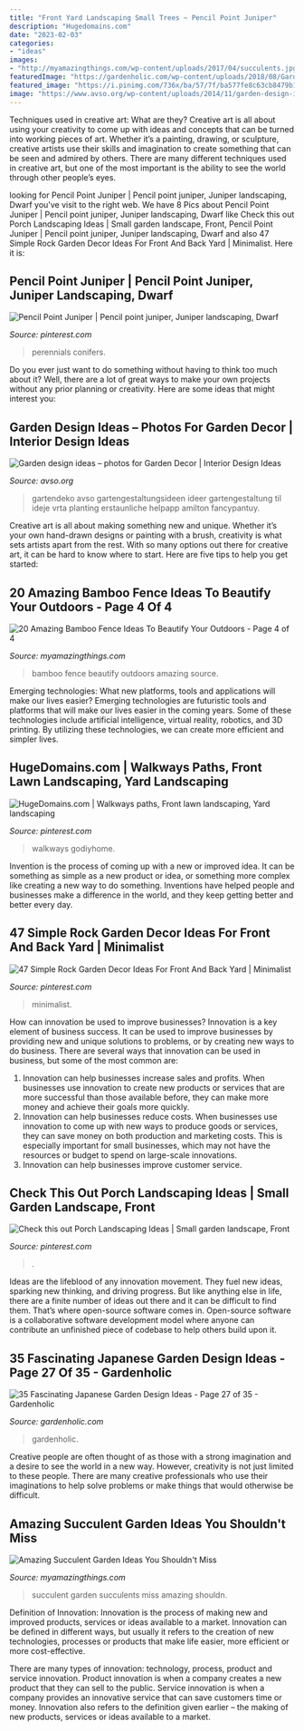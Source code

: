 ```yaml
---
title: "Front Yard Landscaping Small Trees ~ Pencil Point Juniper"
description: "Hugedomains.com"
date: "2023-02-03"
categories:
- "ideas"
images:
- "http://myamazingthings.com/wp-content/uploads/2017/04/succulents.jpg"
featuredImage: "https://gardenholic.com/wp-content/uploads/2018/08/Garden-27.jpg"
featured_image: "https://i.pinimg.com/736x/ba/57/7f/ba577fe8c63cb8479b1fec987a9a4beb.jpg"
image: "https://www.avso.org/wp-content/uploads/2014/11/garden-design-ideas-photos-for-garden-decor-1415699180.jpg"
---
```



Techniques used in creative art: What are they?
Creative art is all about using your creativity to come up with ideas and concepts that can be turned into working pieces of art. Whether it’s a painting, drawing, or sculpture, creative artists use their skills and imagination to create something that can be seen and admired by others. There are many different techniques used in creative art, but one of the most important is the ability to see the world through other people’s eyes.

	

		
looking for Pencil Point Juniper | Pencil point juniper, Juniper landscaping, Dwarf you've visit to the right web. We have 8 Pics about Pencil Point Juniper | Pencil point juniper, Juniper landscaping, Dwarf like Check this out Porch Landscaping Ideas | Small garden landscape, Front, Pencil Point Juniper | Pencil point juniper, Juniper landscaping, Dwarf and also 47 Simple Rock Garden Decor Ideas For Front And Back Yard | Minimalist. Here it is:
		
    
## Pencil Point Juniper | Pencil Point Juniper, Juniper Landscaping, Dwarf

<img loading=lazy src="https://i.pinimg.com/736x/76/e4/c1/76e4c11a23cbe510b764570338ed0011.jpg" onerror="this.onerror=null;this.src='https://tse3.mm.bing.net/th?id=OIP.h6pqoE4YiDcsRZFDfqiLHQHaLT&amp;pid=15.1';" alt="Pencil Point Juniper | Pencil point juniper, Juniper landscaping, Dwarf">

_Source: pinterest.com_

>perennials conifers. 

	

Do you ever just want to do something without having to think too much about it? Well, there are a lot of great ways to make your own projects without any prior planning or creativity. Here are some ideas that might interest you: 

    
## Garden Design Ideas – Photos For Garden Decor | Interior Design Ideas

<img loading=lazy src="https://www.avso.org/wp-content/uploads/2014/11/garden-design-ideas-photos-for-garden-decor-1415699180.jpg" onerror="this.onerror=null;this.src='https://tse4.mm.bing.net/th?id=OIP.0lhPYSelw8ca63hxsNxl4AHaLG&amp;pid=15.1';" alt="Garden design ideas – photos for Garden Decor | Interior Design Ideas">

_Source: avso.org_

>gartendeko avso gartengestaltungsideen ideer gartengestaltung til ideje vrta planting erstaunliche helpapp amilton fancypantuy. 

	

Creative art is all about making something new and unique. Whether it’s your own hand-drawn designs or painting with a brush, creativity is what sets artists apart from the rest. With so many options out there for creative art, it can be hard to know where to start. Here are five tips to help you get started: 

    
## 20 Amazing Bamboo Fence Ideas To Beautify Your Outdoors - Page 4 Of 4

<img loading=lazy src="http://myamazingthings.com/wp-content/uploads/2016/11/fence-bamboo.jpg" onerror="this.onerror=null;this.src='https://tse1.mm.bing.net/th?id=OIP.5nJvmEkJADLz7thYCgNOwwHaE8&amp;pid=15.1';" alt="20 Amazing Bamboo Fence Ideas To Beautify Your Outdoors - Page 4 of 4">

_Source: myamazingthings.com_

>bamboo fence beautify outdoors amazing source. 

	

Emerging technologies: What new platforms, tools and applications will make our lives easier?
Emerging technologies are futuristic tools and platforms that will make our lives easier in the coming years. Some of these technologies include artificial intelligence, virtual reality, robotics, and 3D printing. By utilizing these technologies, we can create more efficient and simpler lives.

    
## HugeDomains.com | Walkways Paths, Front Lawn Landscaping, Yard Landscaping

<img loading=lazy src="https://i.pinimg.com/736x/4a/b2/a4/4ab2a448229d90d3e117c1bef5c77026.jpg" onerror="this.onerror=null;this.src='https://tse1.mm.bing.net/th?id=OIP.bfYaDfgEfN2f0-G6MaLMtgHaKt&amp;pid=15.1';" alt="HugeDomains.com | Walkways paths, Front lawn landscaping, Yard landscaping">

_Source: pinterest.com_

>walkways godiyhome. 

	

Invention is the process of coming up with a new or improved idea. It can be something as simple as a new product or idea, or something more complex like creating a new way to do something. Inventions have helped people and businesses make a difference in the world, and they keep getting better and better every day.

    
## 47 Simple Rock Garden Decor Ideas For Front And Back Yard | Minimalist

<img loading=lazy src="https://i.pinimg.com/736x/ba/57/7f/ba577fe8c63cb8479b1fec987a9a4beb.jpg" onerror="this.onerror=null;this.src='https://tse1.mm.bing.net/th?id=OIP.0EQfSvbHBfU91Yy9L-d6nAHaI9&amp;pid=15.1';" alt="47 Simple Rock Garden Decor Ideas For Front And Back Yard | Minimalist">

_Source: pinterest.com_

>minimalist. 

	

How can innovation be used to improve businesses?
Innovation is a key element of business success. It can be used to improve businesses by providing new and unique solutions to problems, or by creating new ways to do business. There are several ways that innovation can be used in business, but some of the most common are: 
1. Innovation can help businesses increase sales and profits. When businesses use innovation to create new products or services that are more successful than those available before, they can make more money and achieve their goals more quickly.
2. Innovation can help businesses reduce costs. When businesses use innovation to come up with new ways to produce goods or services, they can save money on both production and marketing costs. This is especially important for small businesses, which may not have the resources or budget to spend on large-scale innovations. 
3. Innovation can help businesses improve customer service.

    
## Check This Out Porch Landscaping Ideas | Small Garden Landscape, Front

<img loading=lazy src="https://i.pinimg.com/736x/e8/33/2f/e8332fd438d6a96fe3393fdc34385893.jpg" onerror="this.onerror=null;this.src='https://tse3.mm.bing.net/th?id=OIP.faMDou5Ui8NSH_435IrZlQHaJ3&amp;pid=15.1';" alt="Check this out Porch Landscaping Ideas | Small garden landscape, Front">

_Source: pinterest.com_

>. 

	

Ideas are the lifeblood of any innovation movement. They fuel new ideas, sparking new thinking, and driving progress. But like anything else in life, there are a finite number of ideas out there and it can be difficult to find them. That’s where open-source software comes in. Open-source software is a collaborative software development model where anyone can contribute an unfinished piece of codebase to help others build upon it.

    
## 35 Fascinating Japanese Garden Design Ideas - Page 27 Of 35 - Gardenholic

<img loading=lazy src="https://gardenholic.com/wp-content/uploads/2018/08/Garden-27.jpg" onerror="this.onerror=null;this.src='https://tse1.mm.bing.net/th?id=OIP.taRBfOa1-9LnJSNcgf0CNgHaLI&amp;pid=15.1';" alt="35 Fascinating Japanese Garden Design Ideas - Page 27 of 35 - Gardenholic">

_Source: gardenholic.com_

>gardenholic. 

	

Creative people are often thought of as those with a strong imagination and a desire to see the world in a new way. However, creativity is not just limited to these people. There are many creative professionals who use their imaginations to help solve problems or make things that would otherwise be difficult.

    
## Amazing Succulent Garden Ideas You Shouldn&#039;t Miss

<img loading=lazy src="http://myamazingthings.com/wp-content/uploads/2017/04/succulents.jpg" onerror="this.onerror=null;this.src='https://tse1.mm.bing.net/th?id=OIP.39KkMY20fjxQX7ayw8h8pwHaLH&amp;pid=15.1';" alt="Amazing Succulent Garden Ideas You Shouldn&#039;t Miss">

_Source: myamazingthings.com_

>succulent garden succulents miss amazing shouldn. 

	

Definition of Innovation:
Innovation is the process of making new and improved products, services or ideas available to a market. Innovation can be defined in different ways, but usually it refers to the creation of new technologies, processes or products that make life easier, more efficient or more cost-effective.

There are many types of innovation: technology, process, product and service innovation. Product innovation is when a company creates a new product that they can sell to the public. Service innovation is when a company provides an innovative service that can save customers time or money. Innovation also refers to the definition given earlier – the making of new products, services or ideas available to a market.

